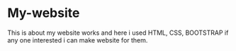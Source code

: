 # My-website
This is about my website works and here i used HTML, CSS, BOOTSTRAP if any one interested i can make website for them. 
